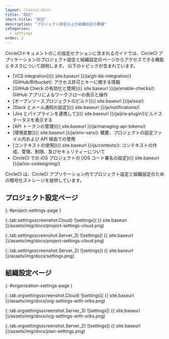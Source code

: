 ```yaml
---
layout: classic-docs
title: "設定"
short-title: "設定"
description: "プロジェクト設定および組織設定の概要"
categories:
  - settings
order: 2
---
```


CircleCIドキュメントのこの設定セクションに含まれるガイドでは、CircleCI アプリケーションのプロジェクト設定と組織設定のページからアクセスできる機能とタスクについて説明します。 以下のトピックが含まれています。

* [VCS integration]({{ site.baseurl }}/ja/gh-bb-integration/) (GitHub/Bitbucket): アクセス許可とキーに関する情報
* [GitHub Check の有効化と使用]({{ site.baseurl }}/ja/enable-checks/): GitHub アプリによるワークフローの表示と操作
* [オープンソースプロジェクトのビルド]({{ site.baseurl }}/ja/oss/)
* [Slack とメール通知の設定]({{ site.baseurl }}/ja/notifications/)
* [Jira とパイプラインを連携して]({{ site.baseurl }}/ja/jira-plugin/)ビルドステータスを表示する
* [API トークンの管理]({{ site.baseurl }}/ja/managing-api-tokens/)
* [環境変数]({{ site.baseurl }}/ja/env-vars/): 概要、プロジェクトの設定ファイル内および API 経由での使用
* [コンテキストの使用]({{ site.baseurl }}/ja/contexts/): コンテキストの作成、管理、制限、及びセキュリティーについて
* CircleCI での iOS プロジェクトの [iOS コード署名の設定]({{ site.baseurl }}/ja/ios-codesigning/)

CircleCI は、CircleCI アプリケーション内でプロジェクト設定と組織設定のための暗号化ストレージを提供しています。

## プロジェクト設定ページ
{: #project-settings-page }

{:.tab.settingsscreenshot.Cloud}
![settings]( {{ site.baseurl }}/assets/img/docs/project-settings-cloud.png)

{:.tab.settingsscreenshot.Server_3}
![settings]( {{ site.baseurl }}/assets/img/docs/project-settings-cloud.png)

{:.tab.settingsscreenshot.Server_2}
![settings]( {{ site.baseurl }}/assets/img/docs/settings.png)

## 組織設定ページ
{: #organization-settings-page }

{:.tab.orgsettingsscreenshot.Cloud}
![settings]( {{ site.baseurl }}/assets/img/docs/org-settings-with-orbs.png)

{:.tab.orgsettingsscreenshot.Server_3}
![settings]( {{ site.baseurl }}/assets/img/docs/org-settings-with-orbs.png)

{:.tab.orgsettingsscreenshot.Server_2}
![settings]( {{ site.baseurl }}/assets/img/docs/plan-settings.png)

